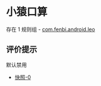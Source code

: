 # 小猿口算

存在 1 规则组 - [com.fenbi.android.leo](/src/apps/com.fenbi.android.leo.ts)

## 评价提示

默认禁用

- [快照-0](https://i.gkd.li/import/13226140)
